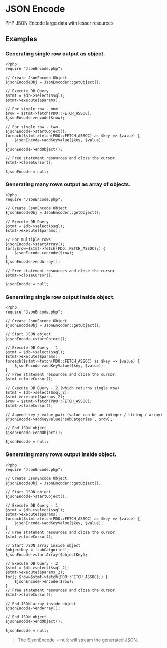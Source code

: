 # JSON Encode
 
PHP JSON Encode large data with lesser resources
 

## Examples
 

### Generating single row output as object.
 

    <?php
    require "JsonEncode.php";
    
    // Create JsonEncode Object.
    $jsonEncodeObj = JsonEncoder::getObject();
    
    // Execute DB Query
    $stmt = $db->select($sql);
    $stmt->execute($params);
    
    // For single row - one
    $row = $stmt->fetch(PDO::FETCH_ASSOC);
    $jsonEncode->encode($row);
    
    // For single row - two
    $jsonEncode->startObject();
    foreach($stmt->fetch(PDO::FETCH_ASSOC) as $key => $value) {
        $jsonEncode->addKeyValue($key, $value);
    }
    $jsonEncode->endObject();
    
    // Free statement resources and close the cursor.
    $stmt->closeCursor();
    
    $jsonEncode = null;

### Generating many rows output as array of objects.
 

    <?php
    require "JsonEncode.php";
    
    // Create JsonEncode Object.
    $jsonEncodeObj = JsonEncoder::getObject();
    
    // Execute DB Query
    $stmt = $db->select($sql);
    $stmt->execute($params);
    
    // For multiple rows
    $jsonEncode->startArray();
    for(;$row=$stmt->fetch(PDO::FETCH_ASSOC);) {
        $jsonEncode->encode($row);
    }
    $jsonEncode->endArray();
    
    // Free statement resources and close the cursor.
    $stmt->closeCursor();
    
    $jsonEncode = null;

### Generating single row output inside object.
 

    <?php
    require "JsonEncode.php";

    // Create JsonEncode Object.
    $jsonEncodeObj = JsonEncoder::getObject();
    
    // Start JSON object
    $jsonEncode->startObject();
    
    // Execute DB Query - 1
    $stmt = $db->select($sql);
    $stmt->execute($params);
    foreach($stmt->fetch(PDO::FETCH_ASSOC) as $key => $value) {
        $jsonEncode->addKeyValue($key, $value);
    }
    // Free statement resources and close the cursor.
    $stmt->closeCursor();
    
    // Execute DB Query - 2 (which returns single row)
    $stmt = $db->select($sql_2);
    $stmt->execute($params_2);
    $row = $stmt->fetch(PDO::FETCH_ASSOC);
    $stmt->closeCursor();

    // Append key / value pair (value can be an integer / string / array)
    $jsonEncode->addKeyValue('subCatgories', $row);
    
    // End JSON object
    $jsonEncode->endObject();

    $jsonEncode = null;

### Generating many rows output inside object.
 

    <?php
    require "JsonEncode.php";
    
    // Create JsonEncode Object.
    $jsonEncodeObj = JsonEncoder::getObject();
    
    // Start JSON object
    $jsonEncode->startObject();
    
    // Execute DB Query - 1
    $stmt = $db->select($sql);
    $stmt->execute($params);
    foreach($stmt->fetch(PDO::FETCH_ASSOC) as $key => $value) {
        $jsonEncode->addKeyValue($key, $value);
    }
    // Free statement resources and close the cursor.
    $stmt->closeCursor();
    
    // Start JSON array inside object
    $objectKey = 'subCatgories';
    $jsonEncode->startArray($objectKey);
    
    // Execute DB Query - 2
    $stmt = $db->select($sql_2);
    $stmt->execute($params_2);
    for(; $row=$stmt->fetch(PDO::FETCH_ASSOC);) {
        $jsonEncode->encode($row);
    }
    // Free statement resources and close the cursor.
    $stmt->closeCursor();
    
    // End JSON array inside object
    $jsonEncode->endArray();
    
    // End JSON object
    $jsonEncode->endObject();
    
    $jsonEncode = null;

> The $jsonEncode = null; will stream the generated JSON.